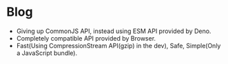 # Blog

* Giving up CommonJS API, instead using ESM API provided by Deno.
* Completely compatible API provided by Browser.
* Fast(Using CompressionStream API(gzip) in the dev), Safe, Simple(Only a JavaScript bundle).
